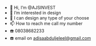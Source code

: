 - 👋 Hi, I’m @AJSINVEST
- 👀 I’m interested in design 
- 💞️ I can design any type of your choose
- 📫 How to reach me call my number 
- ☎️ 08038682233
- ☎️ email on adisaabduljeleel@gmail.com

<!---
AJSINVEST/AJSINVEST is a ✨ special ✨ repository because its `README.md` (this file) appears on your GitHub profile.
You can click the Preview link to take a look at your changes.
--->
